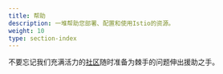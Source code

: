```yaml
---
title: 帮助
description: 一堆帮助您部署、配置和使用Istio的资源。
weight: 10
type: section-index
---
```


不要忘记我们充满活力的[社区](/community/)随时准备为棘手的问题伸出援助之手。